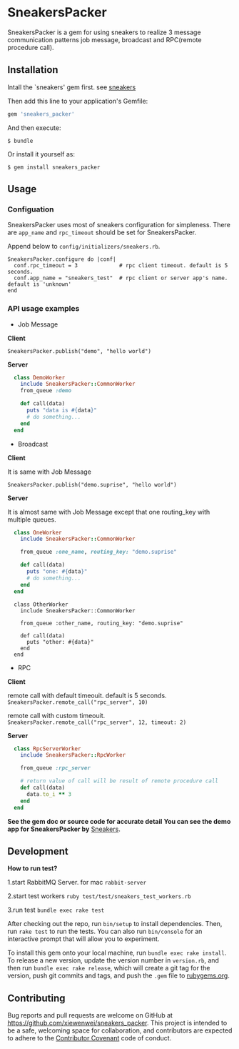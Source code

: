 # SneakersPacker

SneakersPacker is a gem for using sneakers to realize 3 message communication patterns job message, broadcast and RPC(remote procedure call).

## Installation

Intall the `sneakers' gem first. see [sneakers](https://github.com/jondot/sneakers)

Then add this line to your application's Gemfile:

```ruby
gem 'sneakers_packer'
```

And then execute:

    $ bundle

Or install it yourself as:

    $ gem install sneakers_packer

## Usage

### Configuation

SneakersPacker uses most of sneakers configuration for simpleness.
There are `app_name` and `rpc_timeout` should be set for SneakersPacker.

Append below to `config/initializers/sneakers.rb`.

```
SneakersPacker.configure do |conf|
  conf.rpc_timeout = 3             # rpc client timeout. default is 5 seconds.
  conf.app_name = "sneakers_test"  # rpc client or server app's name. default is 'unknown'
end
```

### API usage examples

- Job Message

**Client**

`SneakersPacker.publish("demo", "hello world")`

**Server**

```ruby
  class DemoWorker
    include SneakersPacker::CommonWorker
    from_queue :demo

    def call(data)
      puts "data is #{data}"
      # do something...
    end
  end
```

- Broadcast

**Client**

It is same with Job Message

`SneakersPacker.publish("demo.suprise", "hello world")`

**Server**

It is almost same with Job Message except that one routing_key with multiple queues.

```ruby
  class OneWorker
    include SneakersPacker::CommonWorker

    from_queue :one_name, routing_key: "demo.suprise"

    def call(data)
      puts "one: #{data}"
      # do something...
    end
  end
```

```
  class OtherWorker
    include SneakersPacker::CommonWorker

    from_queue :other_name, routing_key: "demo.suprise"

    def call(data)
      puts "other: #{data}"
    end
  end
```

- RPC

**Client**

remote call with default timeouit. default is 5 seconds.
`SneakersPacker.remote_call("rpc_server", 10)`

remote call with custom timeouit.
`SneakersPacker.remote_call("rpc_server", 12, timeout: 2)`

**Server**

```ruby
  class RpcServerWorker
    include SneakersPacker::RpcWorker

    from_queue :rpc_server

    # return value of call will be result of remote procedure call
    def call(data)
      data.to_i ** 3
    end
  end
```

**See the gem doc or source code for accurate detail**
**You can see the demo app for SneakersPacker by** [Sneakers](https://github.com/xiewenwei/sneakers_demo).

## Development

**How to run test?**

1.start RabbitMQ Server. for mac
`rabbit-server`

2.start test workers
`ruby test/test/sneakers_test_workers.rb`

3.run test
`bundle exec rake test`

After checking out the repo, run `bin/setup` to install dependencies. Then, run `rake test` to run the tests. You can also run `bin/console` for an interactive prompt that will allow you to experiment.

To install this gem onto your local machine, run `bundle exec rake install`. To release a new version, update the version number in `version.rb`, and then run `bundle exec rake release`, which will create a git tag for the version, push git commits and tags, and push the `.gem` file to [rubygems.org](https://rubygems.org).

## Contributing

Bug reports and pull requests are welcome on GitHub at https://github.com/xiewenwei/sneakers_packer. This project is intended to be a safe, welcoming space for collaboration, and contributors are expected to adhere to the [Contributor Covenant](http://contributor-covenant.org) code of conduct.

